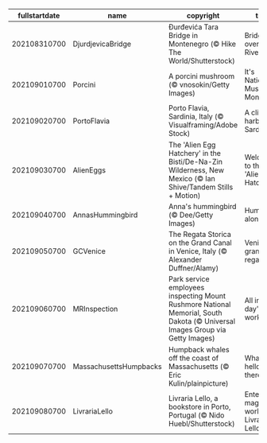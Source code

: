|fullstartdate|name|copyright|title|image|
|--|--|--|--|--|
202108310700|DjurdjevicaBridge|Đurđevića Tara Bridge in Montenegro (© Hike The World/Shutterstock)|Bridge over the River Tara|![](/en-US/2021/09/202108310700DjurdjevicaBridge.jpg)|
202109010700|Porcini|A porcini mushroom (© vnosokin/Getty Images)|It's National Mushroom Month!|![](/en-US/2021/09/202109010700Porcini.jpg)|
202109020700|PortoFlavia|Porto Flavia, Sardinia, Italy (© Visualframing/Adobe Stock)|A cliffside harbor in Sardinia|![](/en-US/2021/09/202109020700PortoFlavia.jpg)|
202109030700|AlienEggs|The 'Alien Egg Hatchery' in the Bisti/De-Na-Zin Wilderness, New Mexico (© Ian Shive/Tandem Stills + Motion)|Welcome to the 'Alien Egg Hatchery'|![](/en-US/2021/09/202109030700AlienEggs.jpg)|
202109040700|AnnasHummingbird|Anna's hummingbird (© Dee/Getty Images)|Humming along|![](/en-US/2021/09/202109040700AnnasHummingbird.jpg)|
202109050700|GCVenice|The Regata Storica on the Grand Canal in Venice, Italy (© Alexander Duffner/Alamy)|Venice's grand regatta|![](/en-US/2021/09/202109050700GCVenice.jpg)|
202109060700|MRInspection|Park service employees inspecting Mount Rushmore National Memorial, South Dakota (© Universal Images Group via Getty Images)|All in a day's work|![](/en-US/2021/09/202109060700MRInspection.jpg)|
202109070700|MassachusettsHumpbacks|Humpback whales off the coast of Massachusetts (© Eric Kulin/plainpicture)|Whale hello there!|![](/en-US/2021/09/202109070700MassachusettsHumpbacks.jpg)|
202109080700|LivrariaLello|Livraria Lello, a bookstore in Porto, Portugal (© Nido Huebl/Shutterstock)|Enter the magical world of Livraria Lello|![](/en-US/2021/09/202109080700LivrariaLello.jpg)|

